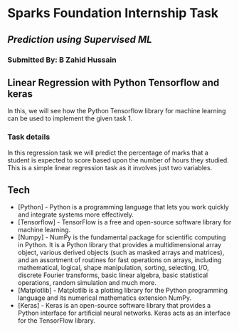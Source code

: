 # Sparks Foundation Internship Task
## _Prediction using Supervised ML_
### Submitted By: B Zahid Hussain
## **Linear Regression with Python Tensorflow and keras**
In this, we will see how the Python Tensorflow library for machine learning can be used to implement the given task 1.

### **Task details**
In this regression task we will predict the percentage of marks that a student is expected to score based upon the number of hours they studied. This is a simple linear regression task as it involves just two variables.


## Tech


- [Python] - Python is a programming language that lets you work quickly and integrate systems more effectively.
- [Tensorflow] - TensorFlow is a free and open-source software library for machine learning.
- [Numpy] - NumPy is the fundamental package for scientific computing in Python. It is a Python library that provides a multidimensional array object, various derived objects (such as masked arrays and matrices), and an assortment of routines for fast operations on arrays, including mathematical, logical, shape manipulation, sorting, selecting, I/O, discrete Fourier transforms, basic linear algebra, basic statistical operations, random simulation and much more.
- [Matplotlib] - Matplotlib is a plotting library for the Python programming language and its numerical mathematics extension NumPy.
- [Keras] - Keras is an open-source software library that provides a Python interface for artificial neural networks. Keras acts as an interface for the TensorFlow library. 
